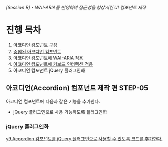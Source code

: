 ###### [Session B] ‣ WAI-ARIA를 반영하여 접근성을 향상시킨 UI 컴포넌트 제작

# 진행 목차

1. [아코디언 컴포넌트 구성](./practice/STEP-1__basic/)
1. [중첩된 아코디언 컴포넌트](./practice/STEP-2__nested/)
1. [아코디언 컴포넌트에 WAI-ARIA 적용](./practice/STEP-3__wai-aria/)
1. [아코디언 컴포넌트에 키보드 인터랙션 적용](./practice/STEP-4__keyboard/)
1. 아코디언 컴포넌트 jQuery 플러그인화

## **아코디언(Accordion) 컴포넌트** 제작 편 **STEP-05**

아코디언 컴포넌트에 다음과 같은 기능을 추가한다.

- jQuery 플러그인으로 사용 가능하도록 플러그인화

### jQuery 플러그인화

<a href="https://github.com/niawa/AOA/blob/master/2017/Session_B/practice/STEP-5__jquery-plugin/component/y9.Accordion%400.0.5.js#L717-L730" target="_blank">y9.Accordion 컴포넌트를 jQuery 플러그인으로 사용할 수 있도록 코드를 추가한다.</a>